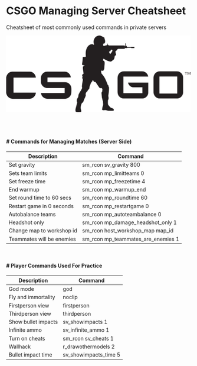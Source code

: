 # CSGO Managing Server Cheatsheet  
Cheatsheet of most commonly used commands in private servers  

<img src="assets/csgo_logo.png"
     alt="Markdown Monster icon"
     style="height:auto;width:500px;" />

<!-- ![csgo logo banner](assets/csgo_logo.png)   -->

<br><br>  

#### # Commands for Managing Matches  (Server Side)

| Description  	| Command  	|
|---	        |---	    |
| Set gravity | sm_rcon sv_gravity 800 |
| Sets team limits| sm_rcon mp_limitteams 0 |
| Set freeze time | sm_rcon mp_freezetime 4  |
| End warmup  	| sm_rcon mp_warmup_end |
| Set round time to 60 secs	| sm_rcon mp_roundtime 60 |
| Restart game in 0 seconds| sm_rcon mp_restartgame 0 |
| Autobalance teams| sm_rcon mp_autoteambalance 0 |
| Headshot only | sm_rcon mp_damage_headshot_only 1 |
| Change map to workshop id  	| sm_rcon host_workshop_map map_id|
| Teammates will be enemies | sm_rcon mp_teammates_are_enemies 1 |

<br />
    
#### # Player Commands Used For Practice

| Description | Command|
|---|---|
| God mode | god |
| Fly and immortality | noclip |
| Firstperson view | firstperson |
| Thirdperson view | thirdperson |
| Show bullet impacts | sv_showimpacts 1 |
| Infinite ammo | sv_infinite_ammo 1 |
| Turn on cheats | sm_rcon sv_cheats 1 |
| Wallhack | r_drawothermodels 2 |
| Bullet impact time | sv_showimpacts_time 5 |
